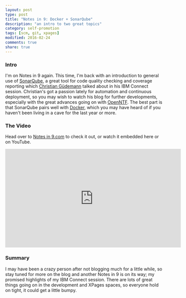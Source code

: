```yaml
---
layout: post
type: post
title: "Notes in 9: Docker + SonarQube"
description: "an intro to two great topics"
category: self-promotion
tags: [scm, git, xpages]
modified: 2016-02-24
comments: true
share: true
---
```


### Intro
I'm on Notes in 9 again. This time, I'm back with an introduction to general use of [SonarQube](http://www.sonarqube.org/), a great tool for code quality checking and coverage reporting which [Christian Güdemann](https://guedebyte.wordpress.com/) talked about in his IBM Connect session. Christian's got a passion lately for automation and continuous deployment, so you may wish to watch his blog for further developments, especially with the great advances going on with [OpenNTF](https://openntf.org/). The best part is that SonarQube pairs well with [Docker](https://www.docker.com/), which you may have heard of if you haven't been living in a cave for the last year or more.

### The Video
Head over to [Notes in 9.com](http://www.notesin9.com/2016/02/24/notes-in-9-189-introduction-to-sonarqube-with-a-side-of-docker/) to check it out, or watch it embedded here or on YouTube.

<div class="embed-responsive embed-responsive-16by9 center-block">
	<iframe width="560" height="315" src="https://www.youtube.com/embedded/vHADaUuJ7eY" frameborder="0" allowfullscreen></iframe>
</div>

### Summary
I may have been a crazy person after not blogging much for a little while, so stay tuned for more on the blog and another Notes in 9 is on its way; my promised highlights of my IBM Connect session. There are lots of great things going on in the development and XPages spaces, so everyone hold on tight, it could get a little bumpy.